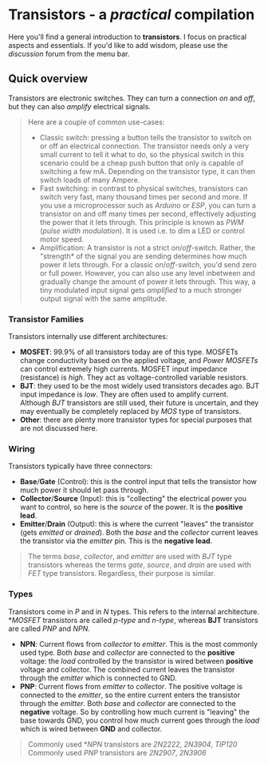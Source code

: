 # Transistors - a *practical* compilation
Here you'll find a general introduction to **transistors**. I focus on practical aspects and essentials. If you'd like to add wisdom, please use the *discussion* forum from the menu bar.

## Quick overview
Transistors are electronic switches. They can turn a connection *on* and *off*, but they can also *amplify* electrical signals.

> Here are a couple of common use-cases:
> - Classic switch: pressing a button tells the transistor to switch on or off an electrical connection. The transistor needs only a very small current to tell it what to do, so the physical switch in this scenario could be a cheap push button that only is capable of switching a few mA. Depending on the transistor type, it can then switch loads of many Ampere.
> - Fast switching: in contrast to physical switches, transistors can switch very fast, many thousand times per second and more. If you use a microprocessor such as *Arduino* or *ESP*, you can turn a transistor on and off many times per second, effectively adjusting the power that it lets through. This principle is known as *PWM* (*pulse width modulation*). It is used i.e. to dim a LED or control motor speed.
> - Amplification: A transistor is not a strict *on*/*off*-switch. Rather, the "strength* of the signal you are sending determines how much power it lets through. For a classic *on*/*off*-switch, you'd send zero or full power. However, you can also use any level inbetween and gradually change the amount of power it lets through. This way, a tiny modulated input signal gets *amplified* to a much stronger output signal with the same amplitude.

### Transistor Families

Transistors internally use different architectures:

* **MOSFET**: 99.9% of all transistors today are of this type. MOSFETs change conductivity based on the applied voltage, and *Power MOSFETs* can control extremely high currents. MOSFET input impedance (resistance) is *high*. They act as voltage-controlled variable resistors.
* **BJT**: they used to be the most widely used transistors decades ago. BJT input impedance is *low*. They are often used to amplify current. Although *BJT* transistors are still used, their future is uncertain, and they may eventually be completely replaced by *MOS* type of transistors.
* **Other**: there are plenty more transistor types for special purposes that are not discussed here.


### Wiring

Transistors typically have three connectors:

* **Base**/**Gate** (Control): this is the control input that tells the transistor how much power it should let pass through. 
* **Collector**/**Source** (Input): this is "collecting" the electrical power you want to control, so here is the *source* of the power. It is the **positive lead**.
* **Emitter**/**Drain** (Output): this is where the current "leaves" the transistor (gets *emitted* or *drained*). Both the *base* and the *collector* current leaves the transistor via the *emitter* pin. This is the **negative lead**. 

> The terms *base*, *collector*, and *emitter* are used with *BJT* type transistors whereas the terms *gate*, *source*, and *drain* are used with *FET* type transistors. Regardless, their purpose is similar.

### Types

Transistors come in *P* and in *N* types. This refers to the internal architecture. **MOSFET* transistors are called *p-type* and *n-type*, whereas **BJT** transistors are called *PNP* and *NPN*.

* **NPN**: Current flows from *collector* to *emitter*. This is the most commonly used type. Both *base* and *collector* are connected to the **positive** voltage: the *load* controlled by the transistor is wired between **positive** voltage and collector. The combined current leaves the transistor through the *emitter* which is connected to GND.
* **PNP**: Current flows from *emitter* to *collector*. The positive voltage is connected to the *emitter*, so the entire current enters the transistor through the *emitter*. Both *base* and *collector* are connected to the **negative** voltage. So by controlling how much current is "leaving" the base towards GND, you control how much current goes through the *load* which is wired between **GND**  and collector.

> Commonly used **NPN* transistors are *2N2222*, *2N3904*, *TIP120*
> Commonly used *PNP* transistors are *2N2907*, *2N3906*

